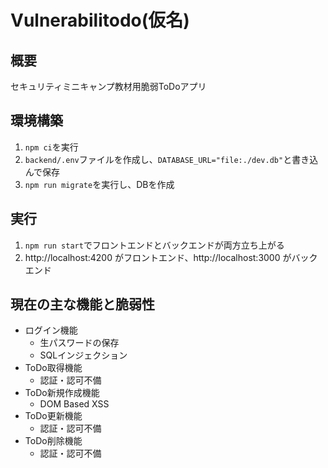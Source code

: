 # Vulnerabilitodo(仮名)
## 概要
セキュリティミニキャンプ教材用脆弱ToDoアプリ

## 環境構築
1. `npm ci`を実行
2. `backend/.env`ファイルを作成し、`DATABASE_URL="file:./dev.db"`と書き込んで保存
3. `npm run migrate`を実行し、DBを作成

## 実行
1. `npm run start`でフロントエンドとバックエンドが両方立ち上がる
2. http://localhost:4200 がフロントエンド、http://localhost:3000 がバックエンド

## 現在の主な機能と脆弱性
- ログイン機能
  - 生パスワードの保存
  - SQLインジェクション
- ToDo取得機能
  - 認証・認可不備
- ToDo新規作成機能
  - DOM Based XSS
- ToDo更新機能
  - 認証・認可不備
- ToDo削除機能
  - 認証・認可不備